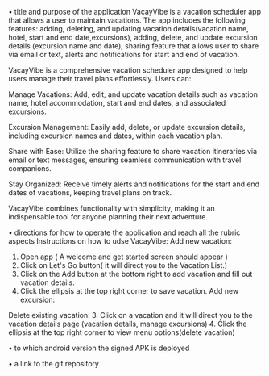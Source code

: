 
•  title and purpose of the application
VacayVibe is a vacation scheduler app that allows a user to maintain vacations. The app includes the following features: adding, deleting, and updating vacation details(vacation name, hotel, start and end date,excursions), adding, delete, and update excursion details (excursion name and date), sharing feature that allows user to share via email or text, alerts and notifications for start and end of vacation. 

VacayVibe is a comprehensive vacation scheduler app designed to help users manage their travel plans effortlessly. Users can:

Manage Vacations: Add, edit, and update vacation details such as vacation name, hotel accommodation, start and end dates, and associated excursions.

Excursion Management: Easily add, delete, or update excursion details, including excursion names and dates, within each vacation plan.

Share with Ease: Utilize the sharing feature to share vacation itineraries via email or text messages, ensuring seamless communication with travel companions.

Stay Organized: Receive timely alerts and notifications for the start and end dates of vacations, keeping travel plans on track.

VacayVibe combines functionality with simplicity, making it an indispensable tool for anyone planning their next adventure.





•  directions for how to operate the application and reach all the rubric aspects
Instructions on how to udse VacayVibe:
Add new vacation:
1. Open app ( A welcome and get started screen should appear )
2. Click on Let's Go button( it will direct you to the Vacation List.)
3. Click on the Add button at the bottom right to add vacation and fill out vacation details.
4. Click the ellipsis at the top right corner to save vacation. 
Add new excursion:

Delete existing vacation:
3. Click on a vacation and it will direct you to the vacation details page (vacation details, manage        excursions)
4. Click the ellipsis at the top right corner to view menu options(delete vacation)

•  to which android version the signed APK is deployed

•  a link to the git repository




